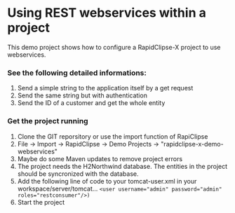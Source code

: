# Using REST webservices within a project

This demo project shows how to configure a RapidClipse-X project to use webservices. 

### See the following detailed informations:
1. Send a simple string to the application itself by a get request
2. Send the same string but with authentication
3. Send the ID of a customer and get the whole entity

### Get the project running 
1. Clone the GIT reporsitory or use the import function of RapiClipse
2. File -> Import -> RapidClipse -> Demo Projects -> "rapidclipse-x-demo-webservices"
3. Maybe do some Maven updates to remove project errors
4. The project needs the H2Northwind database. The entities in the project should be syncronized with the database.
5. Add the following line of code to your tomcat-user.xml in your workspace/server/tomcat... `<user username="admin" password="admin" roles="restconsumer"/>)`
6. Start the project